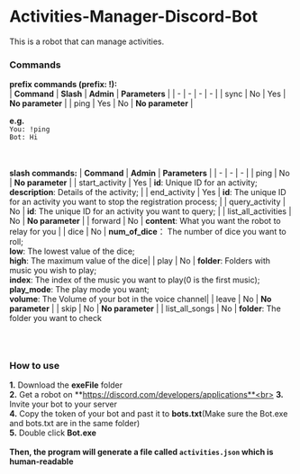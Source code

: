 # Activities-Manager-Discord-Bot
This is a robot that can manage activities.

### Commands

**prefix commands (prefix: !):**<br>
| **Command** | **Slash** | **Admin** | **Parameters** |
| - | - | - | - |
| sync | No | Yes | **No parameter** |
| ping | Yes | No | **No parameter** |

**e.g.**<br>
`You: !ping`<br>
`Bot: Hi`<br><br><br>

**slash commands:**
| **Command** | **Admin** | **Parameters** |
| - | - | - |
| ping | No | **No parameter** |
| start_activity | Yes | **id**: Unique ID for an activity;<br>**description**: Details of the activity; |
| end_activity | Yes | **id**: The unique ID for an activity you want to stop the registration process; |
| query_activity | No | **id**: The unique ID for an activity you want to query; |
| list_all_activities | No | **No parameter** |
| forward | No | **content**: What you want the robot to relay for you |
| dice | No | **num_of_dice**： The number of dice you want to roll;<br>**low**: The lowest value of the dice;<br>**high**: The maximum value of the dice|
| play | No | **folder**: Folders with music you wish to play;<br>**index**: The index of the music you want to play(0 is the first music);<br>**play_mode**: The play mode you want;<br>**volume**: The Volume of your bot in the voice channel|
| leave | No | **No parameter** |
| skip | No | **No parameter** |
| list_all_songs | No | **folder**: The folder you want to check 

### <br>
### How to use<br>
**1.** Download the **exeFile** folder<br>
**2.** Get a robot on **https://discord.com/developers/applications**<br>
**3.** Invite your bot to your server<br>
**4.** Copy the token of your bot and past it to **bots.txt**(Make sure the Bot.exe and bots.txt are in the same folder)<br>
**5.** Double click **Bot.exe**<br><br>
**Then, the program will generate a file called ` activities.json ` which is human-readable**
